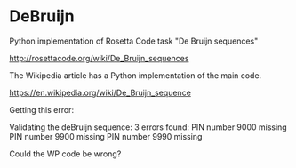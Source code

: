 # DeBruijn
Python implementation of Rosetta Code task "De Bruijn sequences"

http://rosettacode.org/wiki/De_Bruijn_sequences

The Wikipedia article has a Python implementation of the main code.

https://en.wikipedia.org/wiki/De_Bruijn_sequence

Getting this error:

Validating the deBruijn sequence:
  3 errors found:
  PIN number 9000  missing
  PIN number 9900  missing
  PIN number 9990  missing

Could the WP code be wrong?

